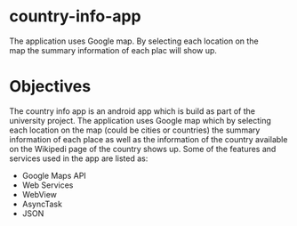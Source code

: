 # country-info-app
The application uses Google map. By selecting each location on the  
map the summary information of each plac will show up. 



# Objectives
The country info app is an android app which is build as part of 
the university project. The application uses Google map which by selecting each location on the 
map (could be cities or countries) the summary information of each place as well as the information
of the country available on the Wikipedi page of the country shows up. 
Some of the features and services used in the app are listed as:
- Google Maps API
- Web Services
- WebView
- AsyncTask
- JSON
